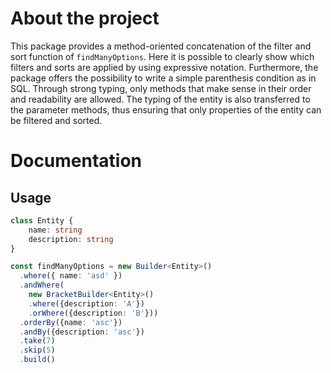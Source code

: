 # About the project
This package provides a method-oriented concatenation of the filter and sort function of `findManyOptions`. Here it is possible to clearly show which filters and sorts are applied by using expressive notation. Furthermore, the package offers the possibility to write a simple parenthesis condition as in SQL. Through strong typing, only methods that make sense in their order and readability are allowed. The typing of the entity is also transferred to the parameter methods, thus ensuring that only properties of the entity can be filtered and sorted.

# Documentation
## Usage


```typescript
class Entity {
	name: string
	description: string
}

const findManyOptions = new Builder<Entity>()
  .where({ name: 'asd' })
  .andWhere(
    new BracketBuilder<Entity>()
    .where({description: 'A'})
    .orWhere({description: 'B'}))
  .orderBy({name: 'asc'})
  .andBy({description: 'asc'})
  .take(7)
  .skip(5)
  .build()
```


